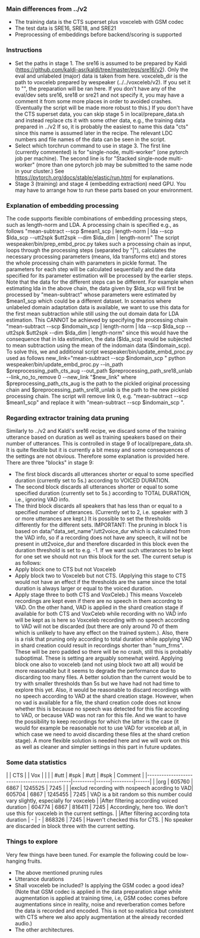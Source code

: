 ### Main differences from ../v2
* The training data is the CTS superset plus voxceleb with GSM codec
* The test data is SRE16, SRE18, and SRE21
* Preprocessing of embeddings before backend/scoring is supported


### Instructions
* Set the paths in stage 1. The sre16 is assumed to be prepared by 
  Kaldi (https://github.com/kaldi-asr/kaldi/tree/master/egs/sre16/v2).
  Only the eval and unlabeled (major) data is taken from here.
  voxceleb_dir is the path to voxceleb prepared by wespeaker (../../voxceleb/v2).
  If you set it to "", the preparation will be ran here. If you don't have
  any of the eval/dev sets sre16, sre18 or sre21 and not specify it, you may 
  have a comment it from some more places in order to avoided crashes. (Eventually
  the script will be made more robust to this.)
  If you don't have the CTS superset data, you can skip stage 5 in local/prepare_data.sh
  and instead replace cts it with some other data, e.g., the training data prepared in ../v2
  If so, it is probably the easiest to name this data "cts" since this name is assumed later 
  in the recipe.
  The relevant LDC numbers and file names of the data can be seen in the script. 
* Select which torchrun command to use in stage 3. The first line 
  (currently commented) is for "single-node, multi-worker" (one 
  pytorch job per machine). The second line is for "Stacked 
  single-node multi-worker" (more than one pytorch job may be 
  submitted to the same node in your cluster.) See  
  https://pytorch.org/docs/stable/elastic/run.html for explanations.
* Stage 3 (training) and stage 4 (embedding extraction) need GPU. You may have
  to arrange how to run these parts based on your environment.


### Explanation of embedding processing

The code supports flexible combinations of embedding processing steps, such as length-norm and LDA.
A processing chain is specified e.g., as follows
"mean-subtract --scp $mean1_scp | length-norm | lda --scp $lda_scp --utt2spk $utt2spk --dim $lda_dim | length-norm"
The script wespeaker/bin/prep_embd_proc.py takes such a processing chain as input, loops through the processing steps (separated by "|"), calculates 
the necessary processing parameters (means, lda transforms etc) and stores the whole processing chain with parameters in 
pickle format. The parameters for each step will be calculated sequentially and the data specified for its parameter estimation will 
be processed by the  earlier steps. Note that the data for the different steps can be different. For example when estimating lda in the above chain, the data given by $lda_scp will first be processed by 
"mean-subtract" whose parameters were estimated by $mean1_scp which could be a different dataset.
In scenarios where unlabeled domain adaptation data is available, we want to use this data for the first mean subtraction while still using the out domain data for LDA estimation. This CANNOT be achieved by specifying the processing chain  
"mean-subtract --scp $indomain_scp | length-norm | lda --scp $lda_scp --utt2spk $utt2spk --dim $lda_dim | length-norm"
since this would have the consequence that in lda estimation, the data ($lda_scp) would be subjected to mean subtraction
using the mean of the indomain data ($indomain_scp). To solve this, we and additional script wespeaker/bin/update_embd_proc.py used as follows
new_link="mean-subtract --scp $indomain_scp "
python wespeaker/bin/update_embd_proc.py --in_path $preprocessing_path_cts_aug --out_path $preprocessing_path_sre18_unlab --link_no_to_remove 0 --new_link "$new_link"
where $preprocessing_path_cts_aug is the path to the pickled original processing chain and $preprocessing_path_sre18_unlab is the path to the new pickled processing chain.
The script will remove link 0, e.g. "mean-subtract --scp $mean1_scp" and replace it with "mean-subtract --scp $indomain_scp ".


### Regarding extractor training data pruning

Similarly to ../v2 and Kaldi's sre16 recipe, we discard some of the training utterance based on duration as well as training speakers based on their number of utterances. 
This is controlled in stage 9 of local/prepare_data.sh. It is quite flexible but it is currently a bit messy and some consequences of the settings are not obvious. Therefore some explanation is provided here. 
There are three "blocks" in stage 9: 
* The first block discards all utterances shorter or equal to some specified duration (currently set to 5s.) according to VOICED DURATION. 
* The second block discards all utterances shorter or equal to some specified duration (currently set to 5s.) according to TOTAL DURATION, i.e., ignoring VAD info.
* The third block discards all speakers that has less than or equal to a specified number of utterances. (Currently set to 2, i.e. speaker with 3 or more utterances are kept.) 
It is possible to set the thresholds differently for the different sets. IMPORTANT: The pruning in block 1 is based on data/"data_set_name"/utt2voice_dur which is calculated 
from the VAD info, so if a recording does not have any speech, it will not be present in utt2voice_dur and therefore discarded in this block even the duration threshold is 
set to e.g. -1. If we want such utterances to be kept for one set we should not run this block for the set. The current setup is as follows:
* Apply block one to CTS but not Voxceleb
* Apply block two to Voxceleb but not CTS. (Applying this stage to CTS would not have an effect if the thresholds are the same since the total duration is always larger or equal to the voiced duration.
* Apply stage three to both CTS and VoxCeleb.)
This means Voxceleb recordings are kept even if there are no speech in them accordng to VAD. On the other hand, VAD is applied in the shard creation stage if available for both CTS and VoxCeleb while recording with no VAD info will be kept as is here so Voxceleb recording with no speech according to VAD will not be discarded (but there are only around 70 of them which is unlikely to have any effect on the trained system.). Also, there is a risk that pruning only according to total duration while applying VAD in shard creation could result in recordings shorter than "num_frms". These will be zero padded so there will be no crash, still this is probably suboptimal.
These is setting are arguably somewhat weird. Applying block one also to voxceleb (and not using block two att all) would be more reasonable but it seems to degrade the performance due to discarding too many files. A better solution than the current would be to try with smaller thresholds than 5s but we have had not had time to explore this yet. Also, it would be reasonable to discard recordings with no speech according to VAD at the shard creation stage. However, when no vad is available for a file, the shard creation code does not know whether this is because no speech was detected for this file according to VAD, or because VAD was not ran for this file. And we want to have the possibility to keep recordings for which the latter is the case (it would for example be reasonable not to use VAD for voxceleb at all, in which case we need to avoid discarding these files at the shard cretion stage). A more flexible solution is needed here and we will work on this as well as cleaner and simpler settings in this part in future updates.


### Some data statistics
|                                              |  CTS    |      |  Vox    |      |
|                                              |  #utt   | #spk | #utt    | #spk | Comment                                                                           |
|----------------------------------------------|---------|------|---------|------|                                                                                   |
|org                                           |  605760 | 6867 | 1245525 | 7245 |                                                                                   |
|exclud recording with nospeech acording to VAD|  605704 | 6867 | 1245455 | 7245 | VAD is a bit random so this number could vary slightly, especially for voxceleb   |
|After filtering according voiced duration     |  604774 | 6867 |  816411 | 7245 | Accordingly, here too. We don't use this for voxceleb in the current settings.    |
|After filtering according tota duration       |  -      | -    |  868326 | 7245 | Haven't checked this for CTS.                                                     |
No speaker are discarded in block three with the current setting.
   

### Things to explore
Very few things have been tuned. For example the following could be low-hanging fruits.
* The above mentioned pruning rules
* Utterance durations
* Shall voxceleb be included? Is applying the GSM codec a good idea? (Note that GSM codec is applied in the data preparation stage while augmentation is applied at training time, i.e, GSM codec comes before augmentations since in reality, noise and reverberation comes before the data is recorded and encoded. This is not so realistica but consistent with CTS where we also apply augmentation at the already recorded audio.)
* The other architectures. 




